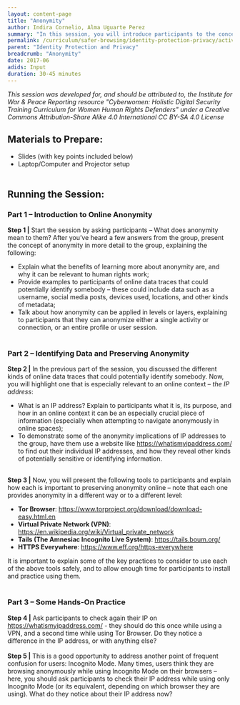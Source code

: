 ```yaml
---
layout: content-page
title: "Anonymity"
author: Indira Cornelio, Alma Uguarte Perez
summary: "In this session, you will introduce participants to the concept of online anonymity, along with relevant tools and practices that can help preserve this anonymity."
permalink: /curriculum/safer-browsing/identity-protection-privacy/activity-discussion/anonymity/
parent: "Identity Protection and Privacy"
breadcrumb: "Anonymity"
date: 2017-06
adids: Input
duration: 30-45 minutes
---
```

*This session was developed for, and should be attributed to, the Institute for War & Peace Reporting resource "Cyberwomen: Holistic Digital Security Training Curriculum for Women Human Rights Defenders" under a Creative Commons Attribution-Share Alike 4.0 International CC BY-SA 4.0 License*

## Materials to Prepare: 
- Slides (with key points included below)
- Laptop/Computer and Projector setup
<br><br>

## Running the Session:

### Part 1 – Introduction to Online Anonymity
**Step 1 |** Start the session by asking participants – What does anonymity mean to them? After you’ve heard a few answers from the group, present the concept of anonymity in more detail to the group, explaining the following:
- Explain what the benefits of learning more about anonymity are, and why it can be relevant to human rights work;
- Provide examples to participants of online data traces that could potentially identify somebody – these could include data such as a username, social media posts, devices used, locations, and other kinds of metadata;
- Talk about how anonymity can be applied in levels or layers, explaining to participants that they can anonymize either a single activity or connection, or an entire profile or user session.
<br><br>

### Part 2 – Identifying Data and Preserving Anonymity
**Step 2 |** In the previous part of the session, you discussed the different kinds of online data traces that could potentially identify somebody. Now, you will highlight one that is especially relevant to an online context – *the IP address*:
- What is an IP address? Explain to participants what it is, its purpose, and how in an online context it can be an especially crucial piece of information (especially when attempting to navigate anonymously in online spaces);
- To demonstrate some of the anonymity implications of IP addresses to the group, have them use a website like https://whatismyipaddress.com/ to find out their individual IP addresses, and how they reveal other kinds of potentially sensitive or identifying information.
<br><br>

**Step 3 |** Now, you will present the following tools to participants and explain how each is important to preserving anonymity online – note that each one provides anonymity in a different way or to a different level:
- **Tor Browser**: <a href="https://www.torproject.org/download/download-easy.html.en">https://www.torproject.org/download/download-easy.html.en</a>
- **Virtual Private Network (VPN)**: <a href="https://en.wikipedia.org/wiki/Virtual_private_network">https://en.wikipedia.org/wiki/Virtual_private_network</a>
- **Tails (The Amnesiac Incognito Live System)**: <a href="https://tails.boum.org/">https://tails.boum.org/</a>
- **HTTPS Everywhere**: <a href="https://www.eff.org/https-everywhere">https://www.eff.org/https-everywhere</a>

It is important to explain some of the key practices to consider to use each of the above tools safely, and to allow enough time for participants to install and practice using them.
<br><br>

### Part 3 – Some Hands-On Practice
**Step 4 |** Ask participants to check again their IP on <a href="https://whatismyipaddress.com/">https://whatismyipaddress.com/</a> - they should do this once while using a VPN, and a second time while using Tor Browser. Do they notice a difference in the IP address, or with anything else?
<br><br>
**Step 5 |** This is a good opportunity to address another point of frequent confusion for users: Incognito Mode. Many times, users think they are browsing anonymously while using Incognito Mode on their browsers – here, you should ask participants to check their IP address while using only Incognito Mode (or its equivalent, depending on which browser they are using). What do they notice about their IP address now?
